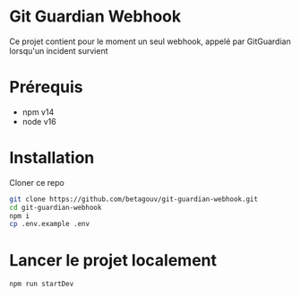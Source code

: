 # Git Guardian Webhook

Ce projet contient pour le moment un seul webhook, appelé par GitGuardian lorsqu'un incident survient

# Prérequis

-   npm v14
-   node v16

# Installation

Cloner ce repo

```bash
git clone https://github.com/betagouv/git-guardian-webhook.git
cd git-guardian-webhook
npm i
cp .env.example .env
```

# Lancer le projet localement

```bash
npm run startDev
```
